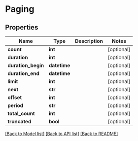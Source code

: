 # Paging

## Properties
Name | Type | Description | Notes
------------ | ------------- | ------------- | -------------
**count** | **int** |  | [optional] 
**duration** | **int** |  | [optional] 
**duration_begin** | **datetime** |  | [optional] 
**duration_end** | **datetime** |  | [optional] 
**limit** | **int** |  | [optional] 
**next** | **str** |  | [optional] 
**offset** | **int** |  | [optional] 
**period** | **str** |  | [optional] 
**total_count** | **int** |  | [optional] 
**truncated** | **bool** |  | [optional] 

[[Back to Model list]](../README.md#documentation-for-models) [[Back to API list]](../README.md#documentation-for-api-endpoints) [[Back to README]](../README.md)


